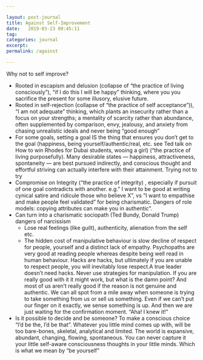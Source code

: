 ```yaml
---

layout: post-journal
title: Against Self-Improvement
date:   2019-03-23 00:45:11
tag: 
categories: journal
excerpt: 
permalink: /against

---
```


Why not to self improve? 
* Rooted in escapism and delusion (collapse of “the practice of living consciously”), “if I do this I will be happy” thinking, where you you sacrifice the present for some illusory, elusive future. 
* Rooted in self-rejection (collapse of “the practice of self acceptance”)), “I am not adequate” thinking, which plants an insecurity rather than a focus on your strengths; a mentality of scarcity rather than abundance, often supplemented by comparison, envy, jealousy, and anxiety from chasing unrealistic ideals and never being “good enough”
* For some goals, setting a goal IS the thing that ensures you don’t get to the goal (happiness, being yourself/authentic/real, etc. see Ted talk on How to win Rhodes for Dubai students, wooing a girl) (“the practice of living purposefully). Many desirable states — happiness, attractiveness, spontaneity — are best pursued indirectly, and conscious thought and effortful striving can actually interfere with their attainment. Trying not to try
* Compromise on Integrity (“the practice of integrity) , especially if pursuit of one goal contradicts with another. e.g.” I want to be good at writing cynical satire and ridicule those who believe X”, vs “I want to empathise and make people feel validated” for being charismatic. Dangers of role models: copying attributes can make you in authentic”. 
* Can turn into a charismatic sociopath (Ted Bundy, Donald Trump) dangers of narcissism
    * Lose real feelings (like guilt), authenticity, alienation from the self etc.
    * The hidden cost of manipulative behaviour is slow decline of respect for people, yourself and a distinct lack of empathy. Psychopaths are very good at reading people whereas despite being well read in human behaviour. Hacks are hacks, but ultimately if you are unable to respect people, you will inevitably lose respect.A true leader doesn’t need hacks. Never use strategies for manipulation. If you are really good with it it might work, but what is the damn point? And most of us aren’t really good if the reason is not genuine and authentic. We can all spot from a mile away when someone is trying to take something from us or sell us something. Even if we can’t put our finger on it exactly, we sense something is up. And then we are just waiting for the confirmation moment. “Aha! I knew it!”
* Is it possible to decide and be someone? To make a conscious choice “I’d be the, I’d be that”.  Whatever you little mind comes up with, will be too bare-bones, skeletal, analytical and limited. The world is expansive, abundant, changing, flowing, spontaneous. You can never capture it your little self-aware consciousness thoughts in your little minds. Which is what we mean by “be yourself”